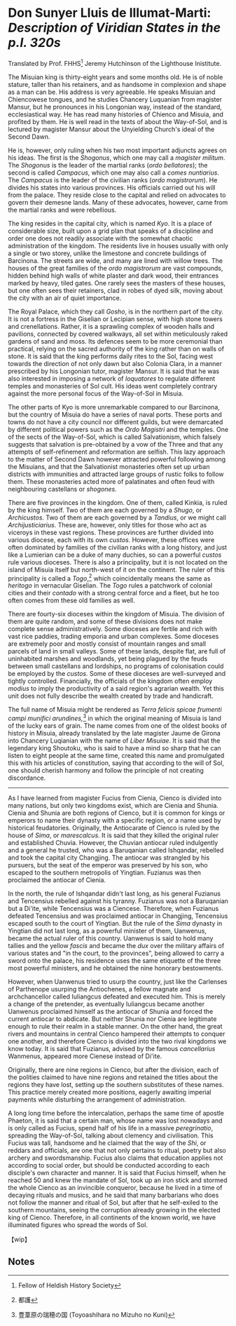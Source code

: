 # Don Sunyer Lluis de Illumat-Marti: *Description of Viridian States in the p.I. 320s*

Translated by Prof. FHHS[^3] Jeremy Hutchinson of the Lighthouse Inistitute.

The Misuian king is thirty-eight years and some months old. He is of noble stature, taller than his retainers, and as handsome in complexion and shape as a man can be. His address is very agreeable. He speaks Misuian and Chiencowese tongues, and he studies Chancery Luquanian from magister Mansur, but he pronounces in his Longonian way, instead of the standard, ecclesiastical way. He has read many histories of Chienco and Misuia, and profited by them. He is well read in the texts of about the Way-of-Sol, and is lectured by magister Mansur about the Unyielding Church's ideal of the Second Dawn.

He is, however, only ruling when his two most important adjuncts agrees on his ideas. The first is the *Shogonus*, which one may call a *magister militum*. The *Shogonus* is the leader of the martial ranks (*ordo bellatores*); the second is called *Campacus*, which one may also call a *comes nuntiarius*. The *Campacus* is the leader of the civilian ranks (*ordo magistrorum*). He divides his states into various provinces. His officials carried out his will from the palace. They reside close to the capital and relied on advocates to govern their demesne lands. Many of these advocates, however, came from the martial ranks and were rebellious.

The king resides in the capital city, which is named *Kyo*. It is a place of considerable size, built upon a grid plan that speaks of a discipline and order one does not readily associate with the somewhat chaotic administration of the kingdom. The residents live in houses usually with only a single or two storey, unlike the limestone and concrete buildings of Barcinona. The streets are wide, and many are lined with willow trees. The houses of the great families of the *ordo magistrorum* are vast compounds, hidden behind high walls of white plaster and dark wood, their entrances marked by heavy, tiled gates. One rarely sees the masters of these houses, but one often sees their retainers, clad in robes of dyed silk, moving about the city with an air of quiet importance.

The Royal Palace, which they call *Gosho*, is in the northern part of the city. It is not a fortress in the Giselian or Lecipian sense, with high stone towers and crenellations. Rather, it is a sprawling complex of wooden halls and pavilions, connected by covered walkways, all set within meticulously raked gardens of sand and moss. Its defences seem to be more ceremonial than practical, relying on the sacred authority of the king rather than on walls of stone. It is said that the king performs daily rites to the Sol, facing west towards the direction of not only dawn but also Colonia Clara, in a manner prescribed by his Longonian tutor, magister Mansur. It is said that he was also interested in imposing a network of *loquatores* to regulate different temples and monasteries of Sol cult. His ideas went completely contrary against the more personal focus of the Way-of-Sol in Misuia.

The other parts of Kyo is more unremarkable compared to our Barcinona, but the country of Misuia do have a series of naval ports. These ports and towns do not have a city council nor different guilds, but were demarcated by different political powers such as the *Ordo Magistri* and the temples. One of the sects of the Way-of-Sol, which is called Salvationism, which falsely suggests that salvation is pre-obtained by a vow of the Three and that any attempts of self-refinement and reformation are selfish. This lazy approach to the matter of Second Dawn however attracted powerful following among the Misuians, and that the Salvationist monasteries often set up urban districts with immunities and attracted large groups of rustic folks to follow them. These monasteries acted more of palatinates and often feud with neighbouring castellans or *shogones.*

There are five provinces in the kingdom. One of them, called Kinkia, is ruled by the king himself. Two of them are each governed by a *Shugo*, or *Archicustos.* Two of them are each governed by a *Tandius*, or we might call *Archijusticiarius.* These are, however, only titles for those who act as viceroys in these vast regions. These provinces are further divided into various diocese, each with its own *custos*. However, these offices were often dominated by families of the civilian ranks with a long history, and just like a Lumierian can be a duke of many duchies, so can a powerful *custos* rule various dioceses. There is also a principality, but it is not located on the island of Misuia itself but north-west of it on the continent. The ruler of this principality is called a *Togo*,[^2] which coincidentally means the same as *heritogo* in vernacular Giselian. The *Togo* rules a patchwork of colonial cities and their *contado* with a strong central force and a fleet, but he too often comes from these old families as well.

There are fourty-six dioceses within the kingdom of Misuia. The division of them are quite random, and some of these divisions does not make complete sense administratively. Some dioceses are fertile and rich with vast rice paddies, trading emporia and urban complexes. Some dioceses are extremely poor and mostly consist of mountain ranges and small parcels of land in small valleys. Some of these lands, despite flat, are full of uninhabited marshes and woodlands, yet being plagued by the feuds between small castellans and lordships, no programs of colonisation could be employed by the *custos.* Some of these dioceses are well-surveyed and tightly controlled. Financially, the officials of the kingdom often employ *modius* to imply the productivity of a said region's agrarian wealth. Yet this unit does not fully describe the wealth created by trade and handicraft.

The full name of Misuia might be rendered as *Terra felicis spicae frumenti campi munifici arundines,*[^1] in which the original meaning of Misuia is land of the lucky ears of grain.  The name comes from one of the oldest books of history in Misuia, already translated by the late magister Jaume de Girona into Chancery Luqianian with the name of *Liber Misuiae*. It is said that the legendary king Shoutoku, who is said to have a mind so sharp that he can listen to eight people at the same time, created this name and promulgated this with his articles of constitution, saying that according to the will of Sol, one should cherish harmony and follow the principle of not creating discordance.

---

As I have learned from magister Fucius from Cienia, Cienco is divided into many nations, but only two kingdoms exist, which are Cienia and Shunia. Cienia and Shunia are both regions of Cienco, but it is common for kings or emperors to name their dynasty with a specific region, or a name used by historical feudatories. Originally, the Antiocarate of Cienco is ruled by the house of *Sima*, or *marescalcus*. It is said that they killed the original ruler and established Chuvia. However, the Chuvian antiocar ruled indulgently and a general he trusted, who was a Baruqanian called Ishqandar, rebelled and took the capital city Changjing. The antiocar was strangled by his pursuers, but the seat of the emperor was preserved by his son, who escaped to the southern metropolis of Yingtian. Fuzianus was then proclaimed the antiocar of Cienia.

In the north, the rule of Ishqandar didn't last long, as his general Fuzianus and Tencensius rebelled against his tyranny. Fuzianus was not a Baruqanian but a Di'ite, while Tencensius was a Ciencese. Therefore, when Fuzianus defeated Tencensius and was proclaimed antiocar in Changjing, Tencensius escaped south to the court of Yingtian. But the rule of the *Sima* dynasty in Yingtian did not last long, as a powerful minister of them, Uanwenus, became the actual ruler of this country. Uanwenus is said to hold many tallies and the yellow *fascis* and became the *dux* over the military affairs of various states and "in the court, to the provinces", being allowed to carry a sword onto the palace, his residence uses the same etiquette of the three most powerful ministers, and he obtained the nine honorary bestowments.

However, when Uanwenus tried to usurp the country, just like the Carlenses of Parthenope usurping the Antiochenes, a fellow magnate and archchancellor called Iuliangcus defeated and executed him. This is merely a change of the pretender, as eventually Iuliangcus became another Uanwenus proclaimed himself as the antiocar of Shunia and forced the current antiocar to abdicate. But neither Shunia nor Cienia are legitimate enough to rule their realm in a stable manner. On the other hand, the great rivers and mountains in central Cienco hampered their attempts to conquer one another, and therefore Cienco is divided into the two rival kingdoms we know today. It is said that Fuzianus, advised by the famous *cancellarius* Wanmenus, appeared more Cienese instead of Di'ite.

Originally, there are nine regions in Cienco, but after the division, each of the polities claimed to have nine regions and retained the titles about the regions they have lost, setting up the southern substitutes of these names. This practice merely created more positions, eagerly awaiting imperial payments while disturbing the arrangement of administration.

A long long time before the intercalation, perhaps the same time of apostle Phaeton, it is said that a certain man, whose name was lost nowadays and is only called as Fucius, spend half of his life in a massive *peregrinatio*, spreading the Way-of-Sol, talking about clemency and civilisation. This Fucius was tall, handsome and he claimed that the way of the *Shi*, or reddars and officials, are one that not only pertains to ritual, poetry but also archery and swordsmanship. Fucius also claims that education applies not according to social order, but should be conducted according to each disciple's own character and manner. It is said that Fucius himself, when he reached 50 and knew the mandate of Sol, took up an iron stick and stormed the whole Cienco as an invincible conqueror, because he lived in a time of decaying rituals and musics, and he said that many barbarians who does not follow the manner and ritual of Sol, but after that he self-exiled to the southern mountains, seeing the corruption already growing in the elected king of Cienco. Therefore, in all continents of the known world, we have illuminated figures who spread the words of Sol.

【wip】

## Notes

[^1]: 豊葦原の瑞穂の国 (Toyoashihara no Mizuho no Kuni)
[^2]: 都護
[^3]: Fellow of Heldish History Society
